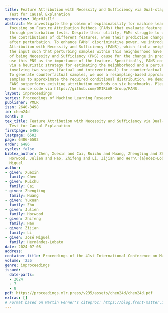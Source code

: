 ```yaml
---
title: Feature Attribution with Necessity and Sufficiency via Dual-stage Perturbation
  Test for Causal Explanation
openreview: J6prHJsIlf
abstract: We investigate the problem of explainability for machine learning models,
  focusing on Feature Attribution Methods (FAMs) that evaluate feature importance
  through perturbation tests. Despite their utility, FAMs struggle to distinguish
  the contributions of different features, when their prediction changes are similar
  after perturbation. To enhance FAMs’ discriminative power, we introduce Feature
  Attribution with Necessity and Sufficiency (FANS), which find a neighborhood of
  the input such that perturbing samples within this neighborhood have a high Probability
  of being Necessity and Sufficiency (PNS) cause for the change in predictions, and
  use this PNS as the importance of the feature. Specifically, FANS compute this PNS
  via a heuristic strategy for estimating the neighborhood and a perturbation test
  involving two stages (factual and interventional) for counterfactual reasoning.
  To generate counterfactual samples, we use a resampling-based approach on the observed
  samples to approximate the required conditional distribution. We demonstrate that
  FANS outperforms existing attribution methods on six benchmarks. Please refer to
  the source code via https://github.com/DMIRLAB-Group/FANS.
layout: inproceedings
series: Proceedings of Machine Learning Research
publisher: PMLR
issn: 2640-3498
id: chen24d
month: 0
tex_title: Feature Attribution with Necessity and Sufficiency via Dual-stage Perturbation
  Test for Causal Explanation
firstpage: 6486
lastpage: 6502
page: 6486-6502
order: 6486
cycles: false
bibtex_author: Chen, Xuexin and Cai, Ruichu and Huang, Zhengting and Zhu, Yuxuan and
  Horwood, Julien and Hao, Zhifeng and Li, Zijian and Hern\'{a}ndez-Lobato, Jos\'{e}
  Miguel
author:
- given: Xuexin
  family: Chen
- given: Ruichu
  family: Cai
- given: Zhengting
  family: Huang
- given: Yuxuan
  family: Zhu
- given: Julien
  family: Horwood
- given: Zhifeng
  family: Hao
- given: Zijian
  family: Li
- given: José Miguel
  family: Hernández-Lobato
date: 2024-07-08
address:
container-title: Proceedings of the 41st International Conference on Machine Learning
volume: '235'
genre: inproceedings
issued:
  date-parts:
  - 2024
  - 7
  - 8
pdf: https://proceedings.mlr.press/v235/assets/chen24d/chen24d.pdf
extras: []
# Format based on Martin Fenner's citeproc: https://blog.front-matter.io/posts/citeproc-yaml-for-bibliographies/
---
```

